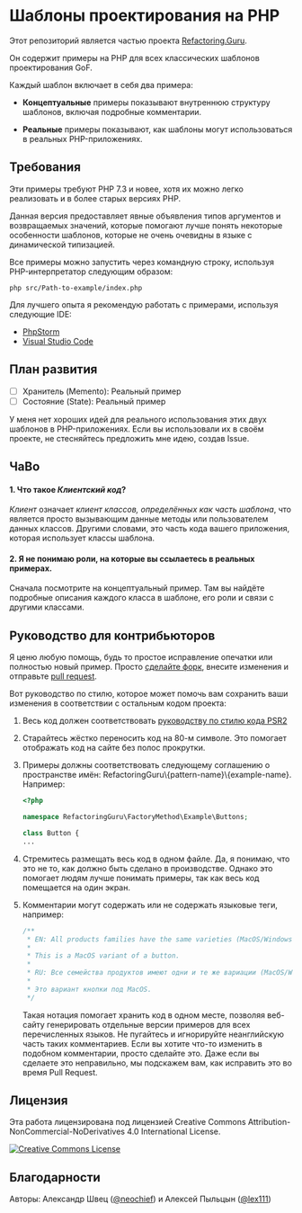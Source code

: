 # Шаблоны проектирования на PHP

Этот репозиторий является частью проекта [Refactoring.Guru](https://refactoring.guru/design-patterns).

Он содержит примеры на PHP для всех классических шаблонов проектирования GoF.

Каждый шаблон включает в себя два примера:

- **Концептуальные** примеры показывают внутреннюю структуру шаблонов, включая подробные комментарии.

- **Реальные** примеры показывают, как шаблоны могут использоваться в реальных PHP-приложениях.


## Требования

Эти примеры требуют PHP 7.3 и новее, хотя их можно легко реализовать и в более старых версиях PHP.

Данная версия предоставляет явные объявления типов аргументов и возвращаемых значений, которые помогают лучше понять некоторые особенности шаблонов, которые не очень очевидны в языке с динамической типизацией.

Все примеры можно запустить через командную строку, используя PHP-интерпретатор следующим образом:

```
php src/Path-to-example/index.php
```

Для лучшего опыта я рекомендую работать с примерами, используя следующие IDE:

- [PhpStorm](https://www.jetbrains.com/phpstorm/)
- [Visual Studio Code](https://code.visualstudio.com/)


## План развития

- [ ] Хранитель (Memento): Реальный пример
- [ ] Состояние (State): Реальный пример

У меня нет хороших идей для реального использования этих двух шаблонов в PHP-приложениях. Если вы использовали их в своём проекте, не стесняйтесь предложить мне идею, создав Issue.


## ЧаВо

#### 1. Что такое _Клиентский код_?

_Клиент_ означает _клиент классов, определённых как часть шаблона_, что является просто вызывающим данные методы или пользователем данных классов. Другими словами, это часть кода вашего приложения, которая использует классы шаблона.

#### 2. Я не понимаю роли, на которые вы ссылаетесь в реальных примерах.

Сначала посмотрите на концептуальный пример. Там вы найдёте подробные описания каждого класса в шаблоне, его роли и связи с другими классами.


## Руководство для контрибьюторов

Я ценю любую помощь, будь то простое исправление опечатки или полностью новый пример. Просто [сделайте форк](https://help.github.com/articles/fork-a-repo/), внесите изменения и отправьте [pull request](https://help.github.com/articles/creating-a-pull-request-from-a-fork/).

Вот руководство по стилю, которое может помочь вам сохранить ваши изменения в соответствии с остальным кодом проекта:

1. Весь код должен соответствовать [руководству по стилю кода PSR2](https://www.php-fig.org/psr/psr-2/)

2. Старайтесь жёстко переносить код на 80-м символе. Это помогает отображать код на сайте без полос прокрутки.

3. Примеры должны соответствовать следующему соглашению о пространстве имён: RefactoringGuru\\{pattern-name}\\{example-name}. Например:

    ```php
    <?php
    
    namespace RefactoringGuru\FactoryMethod\Example\Buttons;
    
    class Button {
    ...
    ```

4. Стремитесь размещать весь код в одном файле. Да, я понимаю, что это не то, как должно быть сделано в производстве. Однако это помогает людям лучше понимать примеры, так как весь код помещается на один экран.

5. Комментарии могут содержать или не содержать языковые теги, например:

    ```php
    /**
     * EN: All products families have the same varieties (MacOS/Windows).
     *
     * This is a MacOS variant of a button.
     *
     * RU: Все семейства продуктов имеют одни и те же вариации (MacOS/Windows).
     *
     * Это вариант кнопки под MacOS.
     */
    ```

    Такая нотация помогает хранить код в одном месте, позволяя веб-сайту генерировать отдельные версии примеров для всех перечисленных языков. Не пугайтесь и игнорируйте неанглийскую часть таких комментариев. Если вы хотите что-то изменить в подобном комментарии, просто сделайте это. Даже если вы сделаете это неправильно, мы подскажем вам, как исправить это во время Pull Request.


## Лицензия

Эта работа лицензирована под лицензией Creative Commons Attribution-NonCommercial-NoDerivatives 4.0 International License.

<a rel="license" href="http://creativecommons.org/licenses/by-nc-nd/4.0/"><img alt="Creative Commons License" style="border-width:0" src="https://i.creativecommons.org/l/by-nc-nd/4.0/80x15.png" /></a>


## Благодарности

Авторы: Александр Швец ([@neochief](https://github.com/neochief)) и Алексей Пыльцын ([@lex111](https://github.com/lex111))
